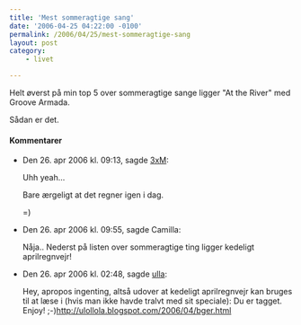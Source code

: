 ```yaml
---
title: 'Mest sommeragtige sang'
date: '2006-04-25 04:22:00 -0100'
permalink: /2006/04/25/mest-sommeragtige-sang
layout: post
category:
    - livet

---
```

Helt øverst på min top 5 over sommeragtige sange ligger "At the River" med Groove Armada.

Sådan er det.
<div class="vintage-comments">
<h4>Kommentarer </h4>
<ul class="vintage-comments-list"><li>
<p class="comment-meta">Den <time datetime="2006-04-26T09:13:33+02:00">26. apr 2006 kl.  09:13</time>, sagde <a href="http://detfalskested.dk">3xM</a>:</p>
<p>Uhh yeah...</p>
<p>Bare ærgeligt at det regner igen i dag.</p>
<p>=)</p>
</li>

<li>
<p class="comment-meta">Den <time datetime="2006-04-26T09:55:50+02:00">26. apr 2006 kl.  09:55</time>, sagde Camilla:</p>
<p>Nåja.. Nederst på listen over sommeragtige ting ligger kedeligt aprilregnvejr!</p>
</li>

<li>
<p class="comment-meta">Den <time datetime="2006-04-26T14:48:49+02:00">26. apr 2006 kl.  02:48</time>, sagde <a href="http://ulollola.blogspot.com">ulla</a>:</p>
<p>Hey, apropos ingenting, altså udover at kedeligt aprilregnvejr kan bruges til at læse i (hvis man ikke havde tralvt med sit speciale): Du er tagget. Enjoy! ;-)<a href="http://ulollola.blogspot.com/2006/04/bger.html">http://ulollola.blogspot.com/2006/04/bger.html</a></p>
</li>
</ul>
</div>
